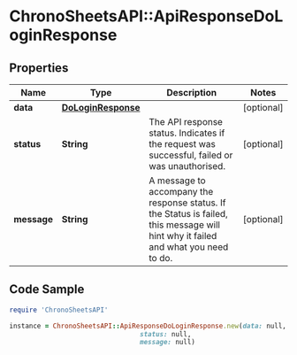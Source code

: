 # ChronoSheetsAPI::ApiResponseDoLoginResponse

## Properties

Name | Type | Description | Notes
------------ | ------------- | ------------- | -------------
**data** | [**DoLoginResponse**](DoLoginResponse.md) |  | [optional] 
**status** | **String** | The API response status. Indicates if the request was successful, failed or was unauthorised. | [optional] 
**message** | **String** | A message to accompany the response status.  If the Status is failed, this message will hint why it failed and what you need to do. | [optional] 

## Code Sample

```ruby
require 'ChronoSheetsAPI'

instance = ChronoSheetsAPI::ApiResponseDoLoginResponse.new(data: null,
                                 status: null,
                                 message: null)
```


